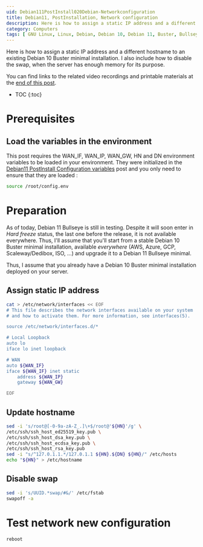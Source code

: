 ```yaml
---
uid: Debian111PostInstall020Debian-Networkconfiguration
title: Debian11, PostInstallation, Network configuration
description: Here is how to assign a static IP address and a different hostname to an existing Debian 10 Buster minimal installation. I also include how to disable the swap, when the server has enough memory for its purpose.
category: Computers
tags: [ GNU Linux, Linux, Debian, Debian 10, Debian 11, Buster, Bullseye, Server, Installation, Network configuration, Configuration, Swap ]
---
```


Here is how to assign a static IP address and a different hostname to an existing Debian 10 Buster minimal installation. I also include how to disable the swap, when the server has enough memory for its purpose.

You can find links to the related video recordings and printable materials at the [end of this post](#materials-and-links).

* TOC
{:toc}

# Prerequisites

## Load the variables in the environment

This post requires the WAN_IF, WAN_IP, WAN_GW, HN and DN environment variables to be loaded in your environment. They were initialized in the [Debian11 PostInstall Configuration variables](/Debian111PostInstall010Configurationvariables-en/) post and you only need to ensure that they are loaded :
```bash
source /root/config.env
```

# Preparation

As of today, Debian 11 Bullseye is still in testing. Despite it will soon enter in *Hard freeze* status, the last one before the release, it is not available everywhere. Thus, I'll assume that you'll start from a stable Debian 10 Buster minimal installation, available *everywhere* (AWS, Azure, GCP, Scaleway/Dedibox, ISO, ...) and upgrade it to a Debian 11 Bullseye minimal. 

Thus, I assume that you already have a Debian 10 Buster minimal installation deployed on your server.

## Assign static IP address

```bash
cat > /etc/network/interfaces << EOF
# This file describes the network interfaces available on your system
# and how to activate them. For more information, see interfaces(5).

source /etc/network/interfaces.d/*

# Local Loopback
auto lo
iface lo inet loopback

# WAN
auto ${WAN_IF}
iface ${WAN_IF} inet static
    address ${WAN_IP}
    gateway ${WAN_GW}

EOF
```

## Update hostname

``` bash
sed -i 's/root@[-0-9a-zA-Z_.]\+$/root@'${HN}'/g' \
/etc/ssh/ssh_host_ed25519_key.pub \
/etc/ssh/ssh_host_dsa_key.pub \
/etc/ssh/ssh_host_ecdsa_key.pub \
/etc/ssh/ssh_host_rsa_key.pub
sed -i "s/^127.0.1.1.*/127.0.1.1 ${HN}.${DN} ${HN}/" /etc/hosts 
echo "${HN}" > /etc/hostname
```

## Disable swap

``` bash
sed -i 's/UUID.*swap/#&/' /etc/fstab 
swapoff -a
```

# Test network new configuration

``` bash
reboot
```

